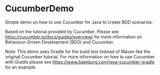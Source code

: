 # CucumberDemo
Simple demo on how to use Cucumber for Java to create BDD scenarios.

Based on the tutorial provided by Cucumber. Please see https://cucumber.io/docs/guides/overview/ for more information on Behaviour-Driven Development (BDD) and Cucumber.

Note: This demo uses Gradle for the build tool instead of Maven like the original Cucumber tutorial. For more information on how to use Cucumber with Gradle please see https://www.baeldung.com/java-cucumber-gradle for an example.
